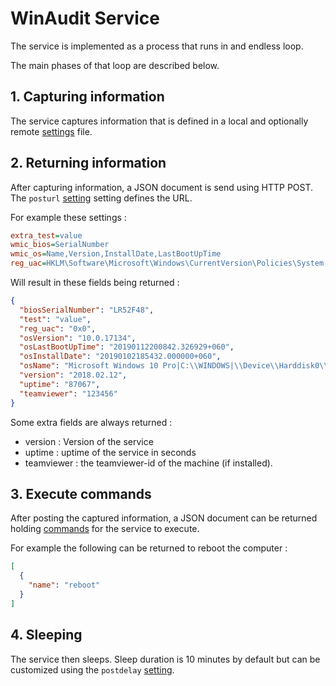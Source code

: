 # WinAudit Service 

The service is implemented as a process that runs in and endless loop. 

The main phases of that loop are described below.

## 1. Capturing information

The service captures information that is defined in a local and optionally remote [settings](settings.md) file.

## 2. Returning information

After capturing information, a JSON document is send using HTTP POST.  The `posturl` [setting](settings.md) setting defines the URL.

For example these settings : 

```ini
extra_test=value
wmic_bios=SerialNumber
wmic_os=Name,Version,InstallDate,LastBootUpTime
reg_uac=HKLM\Software\Microsoft\Windows\CurrentVersion\Policies\System,EnableLUA
```

Will result in these fields being returned : 

```json
{
  "biosSerialNumber": "LR52F48",
  "test": "value",
  "reg_uac": "0x0",
  "osVersion": "10.0.17134",
  "osLastBootUpTime": "20190112200842.326929+060",
  "osInstallDate": "20190102185432.000000+060",
  "osName": "Microsoft Windows 10 Pro|C:\\WINDOWS|\\Device\\Harddisk0\\Partition2",
  "version": "2018.02.12",
  "uptime": "87067",
  "teamviewer": "123456"
}
```

Some extra fields are always returned : 
* version : Version of the service
* uptime : uptime of the service in seconds
* teamviewer : the teamviewer-id of the machine (if installed).

## 3. Execute commands

After posting the captured information, a JSON document can be returned holding [commands](commands.md) for the service to execute.  

For example the following can be returned to reboot the computer : 

```json
[
  {
    "name": "reboot"
  }
]
```

## 4. Sleeping

The service then sleeps.  Sleep duration is 10 minutes by default but can be customized using the `postdelay` [setting](settings.md).

